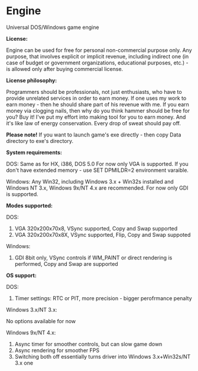 # Engine
Universal DOS/Windows game engine

**License:**

Engine can be used for free for personal non-commercial purpose only. Any purpose, that involves explicit or implicit revenue, including indirect one (in case of budget or government organizations, educational purposes, etc.) - is allowed only after buying commercial license.

**License philosophy:**

Programmers should be professionals, not just enthusiasts, who have to provide unrelated services in order to earn money. If one uses my work to earn money - then he should share part of his revenue with me. If you earn money via clogging nails, then why do you think hammer should be free for you? Buy it! I've put my effort into making tool for you to earn money. And it's like law of energy conservation. Every drop of sweat should pay off.

**Please note!** If you want to launch game's exe directly - then copy Data directory to exe's directory.

**System requirements:**

DOS: Same as for HX, i386, DOS 5.0
For now only VGA is supported. If you don't have extended memory - use SET DPMILDR=2 environment varaible.

Windows: Any Win32, including Windows 3.x + Win32s installed and Windows NT 3.x, Windows 9x/NT 4.x are recommended.
For now only GDI is supported.

**Modes supported:**

DOS:
1) VGA 320x200x70x8, VSync supported, Copy and Swap supported
2) VGA 320x200x70x8X, VSync supported, Flip, Copy and Swap suppoted

Windows:
1) GDI 8bit only, VSync controls if WM_PAINT or direct rendering is performed, Copy and Swap are supported

**OS support:**

DOS:

1) Timer settings: RTC or PIT, more precision - bigger perofrmance penalty

Windows 3.x/NT 3.x:

No options available for now

Windows 9x/NT 4.x:

1) Async timer for smoother controls, but can slow game down
2) Async rendering for smoother FPS
3) Switching both off essentially turns driver into Windows 3.x+Win32s/NT 3.x one
